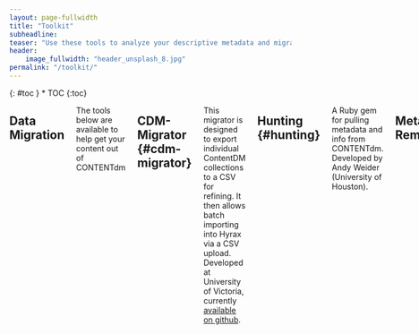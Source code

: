 ```yaml
---
layout: page-fullwidth
title: "Toolkit"
subheadline:
teaser: "Use these tools to analyze your descriptive metadata and migrate your repository content to Hyku"
header:
    image_fullwidth: "header_unsplash_8.jpg"
permalink: "/toolkit/"
---
```

<div class="row">
<div class="medium-4 medium-push-8 columns" markdown="1">
<div class="panel radius" markdown="1">
{: #toc }
*  TOC
{:toc}
</div>
</div>

<div class="medium-8 medium-pull-4 columns" markdown="1">

## Data Migration 

The tools below are available to help get your content out of CONTENTdm 

## CDM-Migrator {#cdm-migrator}

This migrator is designed to export individual ContentDM collections to a CSV for refining. It then allows batch importing into Hyrax via a CSV upload. Developed at University of Victoria, currently <a href="https://github.com/UVicLibrary/cdm_migrator">available on github</a>.

## Hunting {#hunting}

A Ruby gem for pulling metadata and info from CONTENTdm. Developed by Andy Weider (University of Houston). 

## Metadata Remediation

## OpenRefine {#openrefine}

A powerful open source app that allows users to make sense of messy data. <a href="http://openrefine.org/">http://openrefine.org/</a>.

{% include _improve_content.html %}
</div><!-- /.medium-8.columns -->
</div><!-- /.row -->
